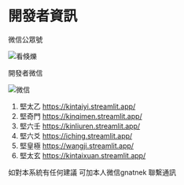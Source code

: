 # 開發者資訊
微信公眾號

![看倏爍](https://github.com/kentang2017/kintaiyi/blob/master/pic/qrcode_for_gh_561840f80b67_258.jpg?raw=true)

開發者微信

![微信](https://github.com/kentang2017/kintaiyi/blob/master/pic/20231205113526.jpg)

1. 堅太乙 https://kintaiyi.streamlit.app/
2. 堅奇門 https://kinqimen.streamlit.app/
3. 堅六壬 https://kinliuren.streamlit.app/
4. 堅六爻 https://iching.streamlit.app/
5. 堅皇極 https://wangji.streamlit.app/
6. 堅太玄 https://kintaixuan.streamlit.app/

如對本系統有任何建議
可加本人微信gnatnek
聯繫通訊
